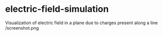 # electric-field-simulation
Visualization of electric field in a plane due to charges present along a line
/screenshot.png
